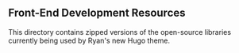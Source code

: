 ## Front-End Development Resources

This directory contains zipped versions of the open-source libraries currently being used by Ryan's new Hugo theme.